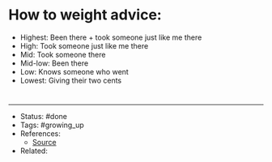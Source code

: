 # How to weight advice:
- Highest: Been there + took someone just like me there
- High: Took someone just like me there
- Mid: Took someone there
- Mid-low: Been there
- Low: Knows someone who went
- Lowest: Giving their two cents

#
---
- Status: #done
- Tags: #growing_up
- References:
	- [Source](https://twitter.com/AlexHormozi/status/1597944823935295491)
- Related:
